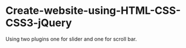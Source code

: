 # Create-website-using-HTML-CSS-CSS3-jQuery
Using two plugins one for slider and one for scroll bar.

